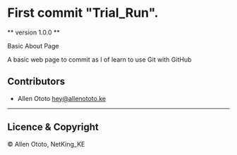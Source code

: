 # First commit "Trial_Run".

** version 1.0.0 **

Basic About Page

A basic web page to commit as I of learn to use Git with GitHub

## Contributors

- Allen Ototo <hey@allenototo.ke>

---

## Licence & Copyright

© Allen Ototo, NetKing_KE